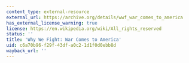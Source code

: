 ```yaml
---
content_type: external-resource
external_url: https://archive.org/details/wwf_war_comes_to_america
has_external_license_warning: true
license: https://en.wikipedia.org/wiki/All_rights_reserved
status: ''
title: 'Why We Fight: War Comes to America'
uid: c6a70b96-f29f-43df-a0c2-1d1f0d0ebb8d
wayback_url: ''
---
```

